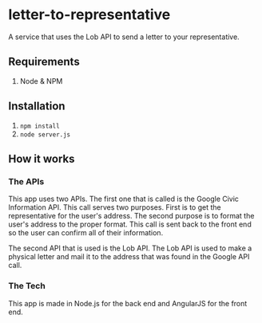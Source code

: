 # letter-to-representative
A service that uses the Lob API to send a letter to your representative.

## Requirements
  1. Node & NPM

## Installation
  1. `npm install`
  2. `node server.js`

## How it works
### The APIs
This app uses two APIs. The first one that is called is the Google Civic Information API. This call serves
two purposes. First is to get the representative for the user's address. The second purpose is to format
the user's address to the proper format. This call is sent back to the front end so the user can confirm
all of their information.

The second API that is used is the Lob API. The Lob API is used to make a physical letter and mail it to the
address that was found in the Google API call.

### The Tech
This app is made in Node.js for the back end and AngularJS for the front end.
